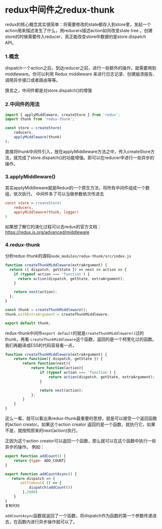 # redux中间件之redux-thunk

redux的核心概念其实很简单：将需要修改的state都存入到store里，发起一个action用来描述发生了什么，用reducers描述action如何改变state tree 。创建store的时候需要传入reducer，真正能改变store中数据的是store.dispatch API。

### 1.概念

dispatch一个action之后，到达reducer之前，进行一些额外的操作，就需要用到middleware。你可以利用 Redux middleware 来进行日志记录、创建崩溃报告、调用异步接口或者路由等等。

换言之，中间件都是对store.dispatch()的增强

### 2.中间件的用法

```js
import { applyMiddleware, createStore } from 'redux';
import thunk from 'redux-thunk';

const store = createStore(
    reducers, 
    applyMiddleware(thunk)
);
```

直接将thunk中间件引入，放在applyMiddleware方法之中，传入createStore方法，就完成了store.dispatch()的功能增强。即可以在reducer中进行一些异步的操作。

### 3.applyMiddleware()

其实applyMiddleware就是Redux的一个原生方法，将所有中间件组成一个数组，依次执行。 中间件多了可以当做参数依次传进去

```ini
const store = createStore(
    reducers, 
    applyMiddleware(thunk, logger)
)
```

如果想了解它的演化过程可以去redux的官方文档：https://redux.js.org/advanced/middleware

### 4.redux-thunk

分析redux-thunk的源码`node_modules/redux-thunk/src/index.js`

```js
function createThunkMiddleware(extraArgument) {
  return ({ dispatch, getState }) => next => action => {
    if (typeof action === 'function') {
      return action(dispatch, getState, extraArgument);
    }

    return next(action);
  };
}

const thunk = createThunkMiddleware();
thunk.withExtraArgument = createThunkMiddleware;

export default thunk;
```

redux-thunk中间件`export default`的就是`createThunkMiddleware()`过的thunk，再看 `createThunkMiddleware`这个函数，返回的是一个柯里化过的函数。我们再翻译成ES5的代码容易看一点，

```javascript
function createThunkMiddleware(extraArgument) {
    return function({ dispatch, getState }) {
        return function(next){
            return function(action){
                if (typeof action === 'function') {
                    return action(dispatch, getState, extraArgument);
                }

                return next(action);
            };
        }
    }
}
```

这么一看，就可以看出来redux-thunk最重要的思想，就是可以接受一个返回函数的action creator。如果这个action creator 返回的是一个函数，就执行它，如果不是，就按照原来的next(action)执行。

正因为这个action creator可以返回一个函数，那么就可以在这个函数中执行一些异步的操作。 例如：

```javascript
export function addCount() {
    return {type: ADD_COUNT}
}

export function addCountAsync() {
   return dispatch => {
       setTimeout( () => {
           dispatch(addCount())
        },2000)
    }
}
复制代码
```

`addCountAsync`函数就返回了一个函数，将dispatch作为函数的第一个参数传递进去，在函数内进行异步操作就可以了。